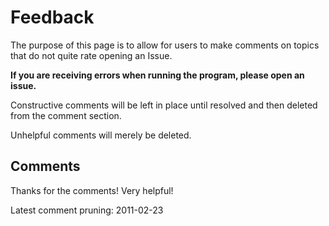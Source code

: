 # Feedback

The purpose of this page is to allow for users to make comments on topics that do not quite rate opening an Issue.

**If you are receiving errors when running the program, please open an issue.**

Constructive comments will be left in place until resolved and then deleted from the comment section.

Unhelpful comments will merely be deleted.

## Comments

Thanks for the comments!  Very helpful!

Latest comment pruning: 2011-02-23